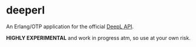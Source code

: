 # deeperl

An Erlang/OTP application for the official [DeepL  API].

**HIGHLY EXPERIMENTAL** and work in progress atm, so use at your own risk.

[DeepL  API]: https://www.deepl.com/docs-api.html
